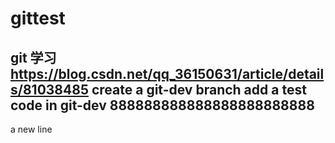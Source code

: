 # gittest
git 学习
https://blog.csdn.net/qq_36150631/article/details/81038485
create a git-dev branch
add a test code in git-dev
888888888888888888888888
-------------------------------------
a new line 

